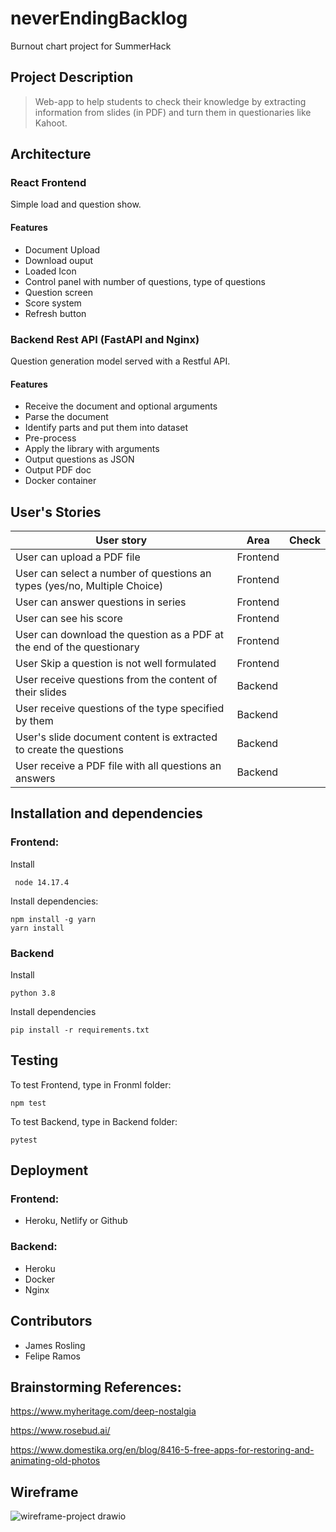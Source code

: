 # neverEndingBacklog
Burnout chart project for SummerHack

## Project Description

> Web-app to help students to check their knowledge by extracting information from slides (in PDF) and turn them in questionaries like Kahoot.

## Architecture

### React Frontend
Simple load and question show.

#### Features

- Document Upload
- Download ouput
- Loaded Icon
- Control panel with number of questions, type of questions
- Question screen
- Score system
- Refresh button


### Backend Rest API (FastAPI and Nginx)
Question generation model served with a Restful API.

#### Features

- Receive the document and optional arguments
- Parse the document 
- Identify parts and put them into dataset
- Pre-process
- Apply the library with arguments
- Output questions as JSON
- Output PDF doc
- Docker container 

## User's Stories

| User story                                                               | Area     | Check | 
| ------------------------------------------------------------------------ | -------- | ----- | 
| User can upload a PDF file                                               | Frontend |       |
| User can select a number of questions an types (yes/no, Multiple Choice) | Frontend |       |
| User can answer questions in series                                      | Frontend |       |
| User can see his score                                                   | Frontend |       |
| User can download the question as a PDF at the end of the questionary    | Frontend |       |   
| User Skip a question is not well formulated                              | Frontend |       |    
| User receive questions from the content of their slides                  | Backend  |       |    
| User receive questions of the type specified by them                     | Backend  |       |  
| User's slide document content is extracted to create the questions       | Backend  |       | 
| User receive a PDF file with all questions an answers                    | Backend  |       |



## Installation and dependencies

### Frontend:
 Install
```Shell
 node 14.17.4
```

Install dependencies: 
```
npm install -g yarn
yarn install
```
### Backend

Install
```
python 3.8
```
Install dependencies
```
pip install -r requirements.txt
```
## Testing

To test Frontend, type in Fronml folder:

```shell
npm test
```

To test Backend, type in Backend folder:

```
pytest
```

## Deployment

### Frontend:

- Heroku, Netlify or Github

### Backend:

- Heroku
- Docker
- Nginx

## Contributors

- James Rosling
- Felipe Ramos


## Brainstorming References:

https://www.myheritage.com/deep-nostalgia

https://www.rosebud.ai/

https://www.domestika.org/en/blog/8416-5-free-apps-for-restoring-and-animating-old-photos

## Wireframe

![wireframe-project drawio](https://user-images.githubusercontent.com/70134454/150734537-c378b2fa-4c30-41a6-81ad-ad566cfb652e.png)
